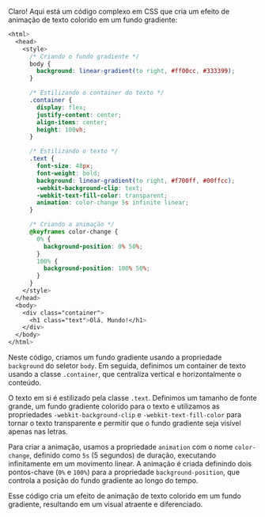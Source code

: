 Claro! Aqui está um código complexo em CSS que cria um efeito de animação de texto colorido em um fundo gradiente:

```css
<html>
  <head>
    <style>
      /* Criando o fundo gradiente */
      body {
        background: linear-gradient(to right, #ff00cc, #333399);
      }

      /* Estilizando o container do texto */
      .container {
        display: flex;
        justify-content: center;
        align-items: center;
        height: 100vh;
      }

      /* Estilizando o texto */
      .text {
        font-size: 48px;
        font-weight: bold;
        background: linear-gradient(to right, #f700ff, #00ffcc);
        -webkit-background-clip: text;
        -webkit-text-fill-color: transparent;
        animation: color-change 5s infinite linear;
      }

      /* Criando a animação */
      @keyframes color-change {
        0% {
          background-position: 0% 50%;
        }
        100% {
          background-position: 100% 50%;
        }
      }
    </style>
  </head>
  <body>
    <div class="container">
      <h1 class="text">Olá, Mundo!</h1>
    </div>
  </body>
</html>
```

Neste código, criamos um fundo gradiente usando a propriedade `background` do seletor `body`. Em seguida, definimos um container de texto usando a classe `.container`, que centraliza vertical e horizontalmente o conteúdo.

O texto em si é estilizado pela classe `.text`. Definimos um tamanho de fonte grande, um fundo gradiente colorido para o texto e utilizamos as propriedades `-webkit-background-clip` e `-webkit-text-fill-color` para tornar o texto transparente e permitir que o fundo gradiente seja visível apenas nas letras.

Para criar a animação, usamos a propriedade `animation` com o nome `color-change`, definido como `5s` (5 segundos) de duração, executando infinitamente em um movimento linear. A animação é criada definindo dois pontos-chave (`0%` e `100%`) para a propriedade `background-position`, que controla a posição do fundo gradiente ao longo do tempo.

Esse código cria um efeito de animação de texto colorido em um fundo gradiente, resultando em um visual atraente e diferenciado.